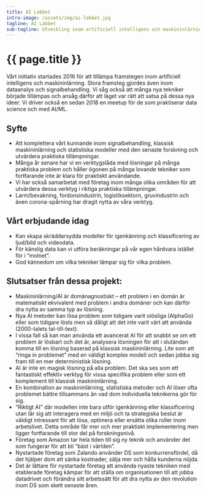 ```yaml
---
title: AI Labbet
intro-image: /assets/img/ai-labbet.jpg
tagline: AI Labbet
sub-tagline: Utveckling inom artificiell intelligens och maskininlärning
---
```


# {{ page.title }}

Vårt initiativ startades 2016 för att tillämpa framstegen inom artificiell intelligens och maskininlärning. Stora framsteg gjordes även inom dataanalys och signalbehandling. Vi såg också att många nya tekniker började tillämpas och ansåg därför att läget var rätt att satsa på dessa nya ideer. Vi driver också en sedan 2018 en meetup för de som praktiserar data science och med AI/ML.

## Syfte
* Att komplettera vårt kunnande inom signalbehandling, klassisk maskininlärning och statistiska modeller med den senaste forskning och utvärdera praktiska tillämpningar.
* Många år senare har vi en verktygslåda med lösningar på många praktiska problem och håller ögonen på många lovande tekniker som fortfarande inte är klara för praktiskt användande.
* Vi har också samarbetat med företag inom många olika områden för att utvärdera dessa verktyg i riktiga praktiska tillämpningar.
* Larm/bevakning, fordonsindustrin, logistiksektorn, gruvindustrin och även corona-spårning har dragit nytta av våra verktyg.

## Vårt erbjudande idag
* Kan skapa skräddarsydda modeller för igenkänning och klassificering av ljud/bild och videodata.
* För känslig data kan vi utföra beräkningar på vår egen hårdvara istället för i “molnet”.
* God kännedom om vilka tekniker lämpar sig för vilka problem.

## Slutsatser från dessa projekt:
* Maskininlärning/AI är domänagnostiskt – ett problem i en domän är matematiskt ekvivalent med problem i andra domäner och kan därför dra nytta av samma typ av lösning.
* Nya AI metoder kan lösa problem som tidigare varit olösliga (AlphaGo) eller som tidigare lösts men så dåligt att det inte varit värt att använda (2000-talets tal-till-text).
* I vissa fall så kan man använda ett avancerat AI för att snabbt se om ett problem är lösbart och det är, analysera lösningen för att i slutändan komma till en lösning baserad på klassisk maskininlärning. Lite som att “ringa in problemet” med en väldigt komplex modell och sedan jobba sig fram till en mer deterministisk lösning.
* AI är inte en magisk lösning på alla problem. Det ska ses som ett fantastiskt effektiv verktyg för vissa specifika problem eller som ett komplement till klassisk maskininlärning.
* En kombination av maskininlärning, statistiska metoder och AI löser ofta problemet bättre tillsammans än vad dom individuella teknikerna gör för sig.
* “Riktigt AI” där modellen inte bara utför igenkänning eller klassificering utan lär sig att interagera med en miljö och ta strategiska beslut är väldigt intressant för att lösa, optimera eller ersätta olika roller inom arbetslivet. Detta område får mer och mer praktiskt implementering men ligger fortfarande till stor del på forskningsnivå.
* Företag som Amazon tar hela tiden till sig ny teknik och använder det som fungerar för att bli “bäst i världen”.
* Nystartade företag som Zalando använder DS som konkurrensfördel, då det hjälper dom att sänka kostnader, sälja mer och hålla kunderna nöjda.
* Det är lättare för nystartade företag att använda nyaste tekniken med etablerade företag kämpar för att ställa om organisationen till att jobba datadrivet och förändra sitt arbetssätt för att dra nytta av den revolution inom DS som skett senaste åren.
